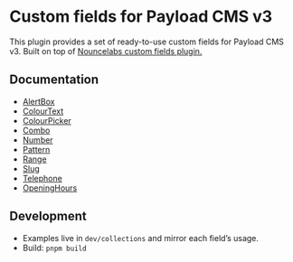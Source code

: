 # Custom fields for Payload CMS v3

This plugin provides a set of ready-to-use custom fields for Payload CMS v3.
Built on top of [Nouncelabs custom fields plugin.](https://github.com/NouanceLabs/payload-better-fields-plugin)

## Documentation

- [AlertBox](docs/AlertBox.md)
- [ColourText](docs/ColourText.md)
- [ColourPicker](docs/ColourPicker.md)
- [Combo](docs/Combo.md)
- [Number](docs/Number.md)
- [Pattern](docs/Pattern.md)
- [Range](docs/Range.md)
- [Slug](docs/Slug.md)
- [Telephone](docs/Telephone.md)
- [OpeningHours](docs/OpeningHours.md)

## Development

- Examples live in `dev/collections` and mirror each field’s usage.
- Build: `pnpm build`
